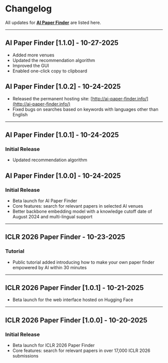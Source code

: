# Changelog
All updates for **[AI Paper Finder](https://github.com/wenhangao21/ICLR26_Paper_Finder)** are listed here.  

---


## AI Paper Finder [1.1.0] - 10-27-2025
- Added more venues
- Updated the recommendation algorithm
- Improved the GUI
- Enabled one-click copy to clipboard

## AI Paper Finder [1.0.2] - 10-24-2025
- Released the permanent hosting site: [http://ai-paper-finder.info/](http://ai-paper-finder.info/)
- Fixed bugs on searches based on keywords with languages other than English

---

## AI Paper Finder [1.0.1] - 10-24-2025
### Initial Release
- Updated recommendation algorithm

## AI Paper Finder [1.0.0] - 10-24-2025
### Initial Release
- Beta launch for AI Paper Finder
- Core features: search for relevant papers in selected AI venues
- Better backbone embedding model with a knowledge cutoff date of August 2024 and multi-lingual support

---

## ICLR 2026 Paper Finder - 10-23-2025
### Tutorial
- Public tutorial added introducing how to make your own paper finder empowered by AI within 30 minutes

---

## ICLR 2026 Paper Finder [1.0.1] - 10-21-2025
- Beta launch for the web interface hosted on Hugging Face

---

## ICLR 2026 Paper Finder [1.0.0] - 10-20-2025
### Initial Release
- Beta launch for ICLR 2026 Paper Finder
- Core features: search for relevant papers in over 17,000 ICLR 2026 submissions
